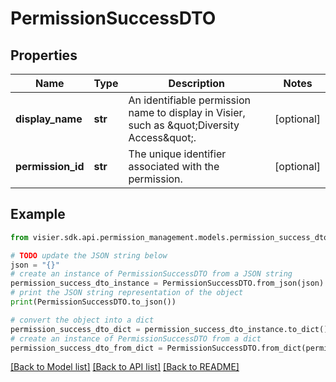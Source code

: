 # PermissionSuccessDTO


## Properties

Name | Type | Description | Notes
------------ | ------------- | ------------- | -------------
**display_name** | **str** | An identifiable permission name to display in Visier, such as \&quot;Diversity Access\&quot;. | [optional] 
**permission_id** | **str** | The unique identifier associated with the permission. | [optional] 

## Example

```python
from visier.sdk.api.permission_management.models.permission_success_dto import PermissionSuccessDTO

# TODO update the JSON string below
json = "{}"
# create an instance of PermissionSuccessDTO from a JSON string
permission_success_dto_instance = PermissionSuccessDTO.from_json(json)
# print the JSON string representation of the object
print(PermissionSuccessDTO.to_json())

# convert the object into a dict
permission_success_dto_dict = permission_success_dto_instance.to_dict()
# create an instance of PermissionSuccessDTO from a dict
permission_success_dto_from_dict = PermissionSuccessDTO.from_dict(permission_success_dto_dict)
```
[[Back to Model list]](../README.md#documentation-for-models) [[Back to API list]](../README.md#documentation-for-api-endpoints) [[Back to README]](../README.md)



